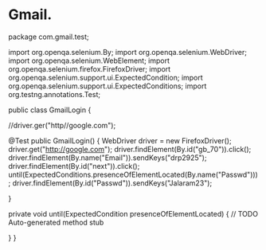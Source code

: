 # Gmail.
package com.gmail.test;

import org.openqa.selenium.By;
import org.openqa.selenium.WebDriver;
import org.openqa.selenium.WebElement;
import org.openqa.selenium.firefox.FirefoxDriver;
import org.openqa.selenium.support.ui.ExpectedCondition;
import org.openqa.selenium.support.ui.ExpectedConditions;
import org.testng.annotations.Test;

public class GmailLogin {
	 
//driver.ger("http//google.com");
	
  @Test
  public GmailLogin() {
	  WebDriver driver = new FirefoxDriver();
	  driver.get("http://google.com");
	  driver.findElement(By.id("gb_70")).click();
	  driver.findElement(By.name("Email")).sendKeys("drp2925");
	  driver.findElement(By.id("next")).click();
	  until(ExpectedConditions.presenceOfElementLocated(By.name("Passwd")));
	  driver.findElement(By.id("Passwd")).sendKeys("Jalaram23");
	 
  }

private void until(ExpectedCondition<WebElement> presenceOfElementLocated) {
	// TODO Auto-generated method stub
	
}
}
